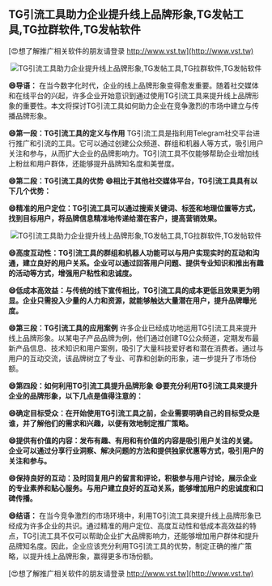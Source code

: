 ## **TG引流工具助力企业提升线上品牌形象,TG发帖工具,TG拉群软件,TG发帖软件**

[😍想了解推广相关软件的朋友请登录 http://www.vst.tw](http://www.vst.tw)

 <center><img src="https://vst.tw/MP4/tuiguang/png/6.png" alt="TG引流工具助力企业提升线上品牌形象,TG发帖工具,TG拉群软件,TG发帖软件"></center>

**😄导语：**
在当今数字化时代，企业的线上品牌形象变得愈发重要。随着社交媒体和在线平台的兴起，许多企业开始意识到通过使用TG引流工具来提升线上品牌形象的重要性。本文将探讨TG引流工具如何助力企业在竞争激烈的市场中建立与传播品牌形象。

**😄第一段：TG引流工具的定义与作用**
TG引流工具是指利用Telegram社交平台进行推广和引流的工具。它可以通过创建公众频道、群组和机器人等方式，吸引用户关注和参与，从而扩大企业的品牌影响力。TG引流工具不仅能够帮助企业增加线上粉丝和用户群体，还能够提升品牌知名度和美誉度。

**😄第二段：TG引流工具的优势**
**😄相比于其他社交媒体平台，TG引流工具具有以下几个优势：**

**😄精准的用户定位：TG引流工具可以通过搜索关键词、标签和地理位置等方式，找到目标用户，将品牌信息精准地传递给潜在客户，提高营销效果。**

 <center><img src="https://vst.tw/MP4/tuiguang/png/0.png" alt="TG引流工具助力企业提升线上品牌形象,TG发帖工具,TG拉群软件,TG发帖软件"></center>

**😄高度互动性：TG引流工具的群组和机器人功能可以与用户实现实时的互动和沟通，建立良好的用户关系。企业可以通过回答用户问题、提供专业知识和推出有趣的活动等方式，增强用户粘性和忠诚度。**

**😄低成本高效益：与传统的线下宣传相比，TG引流工具的成本更低且效果更为明显。企业只需投入少量的人力和资源，就能够触达大量潜在用户，提升品牌曝光度。**

**😄第三段：TG引流工具的应用案例**
许多企业已经成功地运用TG引流工具来提升线上品牌形象。以某电子产品品牌为例，他们通过创建TG公众频道，定期发布最新产品信息、技术知识和用户案例，吸引了大量科技爱好者和潜在消费者。通过与用户的互动交流，该品牌树立了专业、可靠和创新的形象，进一步提升了市场份额。

**😄第四段：如何利用TG引流工具提升品牌形象**
**😄要充分利用TG引流工具来提升企业的品牌形象，以下几点是值得注意的：**

**😄确定目标受众：在开始使用TG引流工具之前，企业需要明确自己的目标受众是谁，并了解他们的需求和兴趣，以便有效地制定推广策略。**

**😄提供有价值的内容：发布有趣、有用和有价值的内容是吸引用户关注的关键。企业可以通过分享行业洞察、解决问题的方法和提供独家优惠等方式，吸引用户的关注和参与。**

**😄保持良好的互动：及时回复用户的留言和评论，积极参与用户讨论，展示企业的专业素养和贴心服务。与用户建立良好的互动关系，能够增加用户的忠诚度和口碑传播。**

**😄结语：**
在当今竞争激烈的市场环境中，利用TG引流工具来提升线上品牌形象已经成为许多企业的共识。通过精准的用户定位、高度互动性和低成本高效益的特点，TG引流工具不仅可以帮助企业扩大品牌影响力，还能够增加用户群体和提升品牌知名度。因此，企业应该充分利用TG引流工具的优势，制定正确的推广策略，以提升线上品牌形象，赢得更多市场份额。

[😍想了解推广相关软件的朋友请登录 http://www.vst.tw](http://www.vst.tw)



